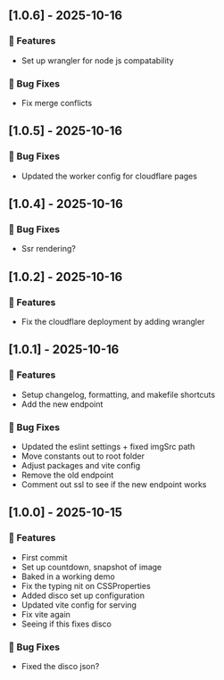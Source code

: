 ## [1.0.6] - 2025-10-16

### 🚀 Features

- Set up wrangler for node js compatability

### 🐛 Bug Fixes

- Fix merge conflicts

## [1.0.5] - 2025-10-16

### 🐛 Bug Fixes

- Updated the worker config for cloudflare pages

## [1.0.4] - 2025-10-16

### 🐛 Bug Fixes

- Ssr rendering?

## [1.0.2] - 2025-10-16

### 🚀 Features

- Fix the cloudflare deployment by adding wrangler

## [1.0.1] - 2025-10-16

### 🚀 Features

- Setup changelog, formatting, and makefile shortcuts
- Add the new endpoint

### 🐛 Bug Fixes

- Updated the eslint settings + fixed imgSrc path
- Move constants out to root folder
- Adjust packages and vite config
- Remove the old endpoint
- Comment out ssl to see if the new endpoint works

## [1.0.0] - 2025-10-15

### 🚀 Features

- First commit
- Set up countdown, snapshot of image
- Baked in a working demo
- Fix the typing nit on CSSProperties
- Added disco set up configuration
- Updated vite config for serving
- Fix vite again
- Seeing if this fixes disco

### 🐛 Bug Fixes

- Fixed the disco json?
